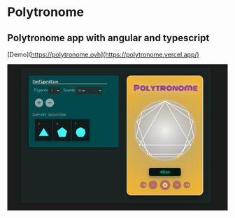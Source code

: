# Polytronome
## Polytronome app with angular and typescript
[Demo](https://polytronome.ovh](https://polytronome.vercel.app/)
  
<img src="polytronome.png" alt="polytronome" style="width:700px;"/>
